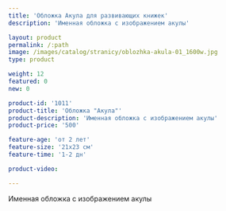 ```yaml
---
title: 'Обложка Акула для развивающих книжек'
description: 'Именная обложка с изображением акулы'

layout: product
permalink: /:path
image: /images/catalog/stranicy/oblozhka-akula-01_1600w.jpg
type: product

weight: 12
featured: 0
new: 0

product-id: '1011'
product-title: 'Обложка "Акула"'
product-description: 'Именная обложка с изображением акулы'
product-price: '500'

feature-age: 'от 2 лет'
feature-size: '21х23 см'
feature-time: '1-2 дн'

product-video: 

---
```

Именная обложка с изображением акулы
